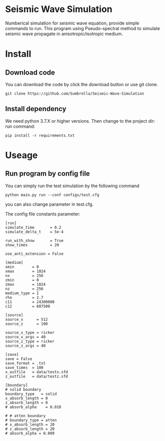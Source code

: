 # Seismic Wave Simulation
 Numberical simulation for seismic wave equation, provide simple commands to run.
 This program using Pseudo-spectral method to simulate seismic wave propagate in anisotropic/isotropic medium.

# Install

## Download code
You can download the code by click the download button or use git clone.

```
git clone https://github.com/Sumbrella/Seismic-Wave-Simulation
```

## Install dependency 
We need python 3.7.X or higher versions.
Then change to the project dir:
run command:
```
pip install -r requirements.txt
```
# Useage
## Run program by config file
You can simply run the test simulation by the following command
```
python main.py run --conf configs/test.cfg
```

you can also change parameter in test.cfg.

The config file constants parameter:
```
[run]
simulate_time       = 0.2
simulate_delta_t    = 5e-4

run_with_show       = True          
show_times          = 20           

use_anti_extension = False         

[medium]
xmin        = 0                    
xmax        = 1024                 
nx          = 256                  
zmin        = 0                    
zmax        = 1024                 
nz          = 256                  
medium_type = I                    
rho         = 2.7                  
c11         = 24300000             
c12         = 607500               

[source]
source_x      = 512                
source_z      = 100               

source_x_type = ricker           
source_x_args = 40               
source_z_type = ricker           
source_z_args = 40              

[save]
save = False                   
save_format = .txt             
save_times  = 100
x_outfile   = data/testx.sfd  
z_outfile   = data/testz.sfd 

[boundary]
# solid boundary
boundary_type   = solid        
x_absorb_length = 0       
z_absorb_length = 0
# absorb_alpha    = 0.010        

# # atten boundary
# boundary_type = atten
# x_absorb_length = 20
# z_absorb_length = 20
# absorb_alpha = 0.009
```
